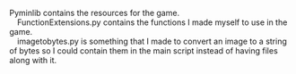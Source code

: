 Pyminlib contains the resources for the game.<br>&emsp;FunctionExtensions.py contains the functions I made myself to use in the game.<br>&emsp;imagetobytes.py is something that I made to convert an image to a string of bytes so I could contain them in the main script instead of having files along with it.
